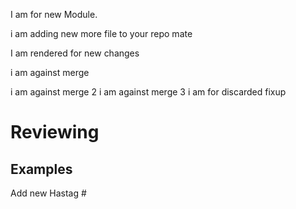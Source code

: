 I am for new Module.

i am adding new more file to your repo mate

I am rendered for new changes

i am against merge

i am against merge 2
i am against merge 3
i am for discarded fixup



Reviewing
==========

## Examples
Add new Hastag #
